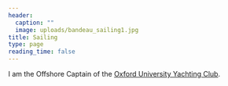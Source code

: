 ```yaml
---
header:
  caption: ""
  image: uploads/bandeau_sailing1.jpg
title: Sailing
type: page
reading_time: false
---
```


I am the Offshore Captain of the [Oxford University Yachting Club](ouyc.co.uk).